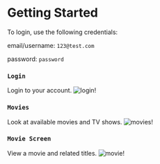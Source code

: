 # Getting Started

To login, use the following credentials:

email/username: `123@test.com`

password: `password`

### `Login`

Login to your account.
![login!](https://i.imgur.com/XhtIsH7.png)

### `Movies`

Look at available movies and TV shows.
![movies!](https://i.imgur.com/XhtIsH7.png)

### `Movie Screen`

View a movie and related titles.
![movie!](https://i.imgur.com/XACwrSC.png)
